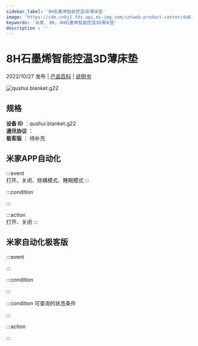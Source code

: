 ```yaml
---
sidebar_label: '8H石墨烯智能控温3D薄床垫'
image: 'https://cdn.cnbj1.fds.api.mi-img.com/iotweb-product-center/da8153fa71186fb611559fdaf94ee53b_1663388961686.png?GalaxyAccessKeyId=AKVGLQWBOVIRQ3XLEW&Expires=9223372036854775807&Signature=sAbkjuXK5b0tIRbfUsxgz5Q++Bc='
keywords: '米家, 8H, 8H石墨烯智能控温3D薄床垫'
description : ''
---
```

# 8H石墨烯智能控温3D薄床垫

2022/10/27 发布 | [产品百科](https://home.mi.com/webapp/content/baike/product/index.html?model=qushui.blanket.g22/) | [说明书](https://home.mi.com/views/introduction.html?model=qushui.blanket.g22&region=cn)

![qushui.blanket.g22](https://cdn.cnbj1.fds.api.mi-img.com/iotweb-product-center/da8153fa71186fb611559fdaf94ee53b_1663388961686.png?GalaxyAccessKeyId=AKVGLQWBOVIRQ3XLEW&Expires=9223372036854775807&Signature=sAbkjuXK5b0tIRbfUsxgz5Q++Bc=)

## 规格  
> 
**设备 ID** ：qushui.blanket.g22  
**通讯协议** ：  
**极客版**  ： 待补充 


## 米家APP自动化  

:::event  
打开、关闭、除螨模式、睡眠模式
:::

:::condition  

:::

:::action   
打开、关闭
:::

## 米家自动化极客版  

:::event  

:::

:::condition  

:::

:::condition 可查询的状态条件  

:::

:::action  

:::

        
